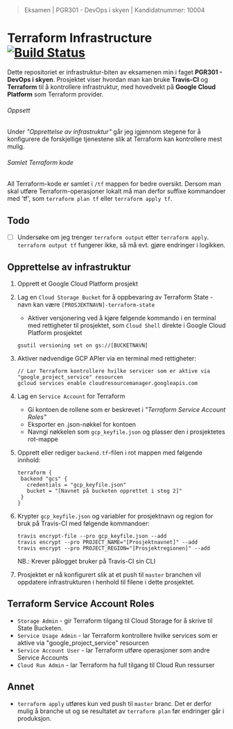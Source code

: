 > Eksamen | PGR301 - DevOps i skyen | Kandidatnummer: 10004
# Terraform Infrastructure [![Build Status](https://travis-ci.com/eolseng/pgr301-exam-infrastructure.svg?branch=master)](https://travis-ci.com/eolseng/pgr301-exam-infrastructure)

Dette repositoriet er infrastruktur-biten av eksamenen min i faget **PGR301 - DevOps i skyen**.
Prosjektet viser hvordan man kan bruke **Travis-CI** og **Terraform** til å kontrollere infrastruktur, med hovedvekt på **Google Cloud Platform** som Terraform provider.

###### Oppsett
Under _"Opprettelse av infrastruktur"_ går jeg igjennom stegene for å konfigurere de forskjellige tjenestene slik at Terraform kan kontrollere mest mulig.

###### Samlet Terraform kode
All Terraform-kode er samlet i `/tf` mappen for bedre oversikt.
Dersom man skal utføre Terraform-operasjoner lokalt må man derfor suffixe kommandoer med 'tf', som `terraform plan tf` eller `terraform apply tf`.

## Todo
- [ ] Undersøke om jeg trenger `terraform output` etter `terraform apply`. `terraform output tf` fungerer ikke, så må evt. gjøre endringer i logikken.

## Opprettelse av infrastruktur
1. Opprett et Google Cloud Platform prosjekt
2. Lag en `Cloud Storage Bucket` for å oppbevaring av Terraform State - navn kan være `[PROSJEKTNAVN]-terraform-state`
    * Aktiver versjonering ved å kjøre følgende kommando i en terminal med rettigheter til prosjektet, som `Cloud Shell` direkte i Google Cloud Platform prosjektet
    ```
    gsutil versioning set on gs://[BUCKETNAVN]
    ```
3. Aktiver nødvendige GCP APIer via en terminal med rettigheter:
    ```
   // Lar Terraform kontrollere hvilke servicer som er aktive via "google_project_service" resourcen
    gcloud services enable cloudresourcemanager.googleapis.com
    ```
4. Lag en `Service Account` for Terraform
    * Gi kontoen de rollene som er beskrevet i _"Terraform Service Account Roles"_
    * Eksporter en .json-nøkkel for kontoen
    * Navngi nøkkelen som `gcp_keyfile.json` og plasser den i prosjektetes rot-mappe
    
5. Opprett eller rediger `backend.tf`-filen i rot mappen med følgende innhold:
    ```
   terraform {
     backend "gcs" {
       credentials = "gcp_keyfile.json"
       bucket = "[Navnet på bucketen opprettet i steg 2]"
     }
   }
   ```

6. Krypter `gcp_keyfile.json` og variabler for prosjektnavn og region for bruk på Travis-CI med følgende kommandoer:
    ```
    travis encrypt-file --pro gcp_keyfile.json --add
    travis encrypt --pro PROJECT_NAME="[Prosjektnavnet]" --add
    travis encrypt --pro PROJECT_REGION="[Prosjektregionen]" --add
    ```
    NB.: Krever pålogget bruker på Travis-CI sin CLI

7. Prosjektet er nå konfigurert slik at et push til `master` branchen vil oppdatere infrastrukturen i henhold til filene i dette prosjektet.

## Terraform Service Account Roles
* `Storage Admin` - gir Terraform tilgang til Cloud Storage for å skrive til State Bucketen.
* `Service Usage Admin` - lar Terraform kontrollere hvilke services som er aktive via "google_project_service" resourcen
* `Service Account User` - lar Terraform utføre operasjoner som andre Service Accounts
* `Cloud Run Admin` - lar Terraform ha full tilgang til Cloud Run ressurser

## Annet
* `terraform apply` utføres kun ved push til `master` branc. Det er derfor mulig å branche ut og se resultatet av `terraform plan` før endringer går i produksjon.
